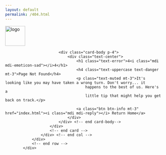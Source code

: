 ```yaml
---
layout: default
permalink: /404.html
---
```


<div class="container">
                <div class="row justify-content-center">
                    <div class="col-xxl-4 col-lg-5">
                        <div class="card">
                            <!-- Logo -->
                            <div class="card-header py-4 text-center bg-primary">
                                <a href="index.html">
                                    <span><img src="{{ "/assets/images/uwmh-white-logo.png" | relative_url }}" alt="logo" height="64"></span>
                                </a>
                            </div>

                            <div class="card-body p-4">
                                <div class="text-center">
                                    <h1 class="text-error">4<i class="mdi mdi-emoticon-sad"></i>4</h1>
                                    <h4 class="text-uppercase text-danger mt-3">Page Not Found</h4>
                                    <p class="text-muted mt-3">It's looking like you may have taken a wrong turn. Don't worry... it
                                        happens to the best of us. Here's a
                                        little tip that might help you get back on track.</p>

                                    <a class="btn btn-info mt-3" href="index.html"><i class="mdi mdi-reply"></i> Return Home</a>
                                </div>
                            </div> <!-- end card-body-->
                        </div>
                        <!-- end card -->
                    </div> <!-- end col -->
                </div>
                <!-- end row -->
            </div>
